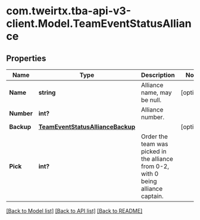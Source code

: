 # com.tweirtx.tba-api-v3-client.Model.TeamEventStatusAlliance
## Properties

Name | Type | Description | Notes
------------ | ------------- | ------------- | -------------
**Name** | **string** | Alliance name, may be null. | [optional] 
**Number** | **int?** | Alliance number. | 
**Backup** | [**TeamEventStatusAllianceBackup**](TeamEventStatusAllianceBackup.md) |  | [optional] 
**Pick** | **int?** | Order the team was picked in the alliance from 0-2, with 0 being alliance captain. | 

[[Back to Model list]](../README.md#documentation-for-models) [[Back to API list]](../README.md#documentation-for-api-endpoints) [[Back to README]](../README.md)

